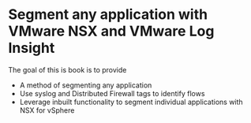 # Segment any application with VMware NSX and VMware Log Insight


The goal of this is book is to provide

* A method of segmenting any application
* Use syslog and Distributed Firewall tags to identify flows
* Leverage inbuilt functionality to segment individual applications with NSX for vSphere


